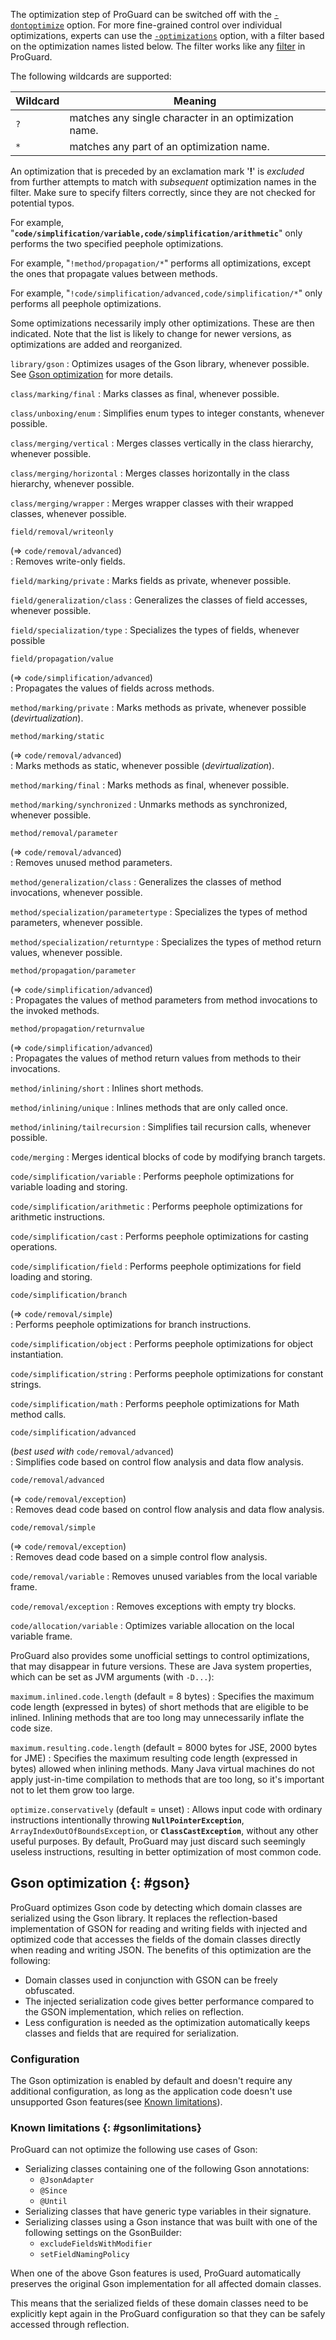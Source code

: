 The optimization step of ProGuard can be switched off with the
[`-dontoptimize`](usage.md#dontoptimize) option. For more fine-grained
control over individual optimizations, experts can use the
[`-optimizations`](usage.md#optimizations) option, with a filter based
on the optimization names listed below. The filter works like any
[filter](usage.md#filters) in ProGuard.

The following wildcards are supported:

| Wildcard | Meaning
|-----|-------------------------------------------------------
| `?` | matches any single character in an optimization name.
| `*` | matches any part of an optimization name.

An optimization that is preceded by an exclamation mark '**!**' is
*excluded* from further attempts to match with *subsequent* optimization
names in the filter. Make sure to specify filters correctly, since they
are not checked for potential typos.

For example,
"**`code/simplification/variable,code/simplification/arithmetic`**" only
performs the two specified peephole optimizations.

For example, "`!method/propagation/*`" performs all optimizations,
except the ones that propagate values between methods.

For example, "`!code/simplification/advanced,code/simplification/*`"
only performs all peephole optimizations.

Some optimizations necessarily imply other optimizations. These are then
indicated. Note that the list is likely to change for newer versions, as
optimizations are added and reorganized.

`library/gson`
: Optimizes usages of the Gson library, whenever possible. See [Gson
  optimization](optimizations.md#gson) for more details.

`class/marking/final`
: Marks classes as final, whenever possible.

`class/unboxing/enum`
: Simplifies enum types to integer constants, whenever possible.

`class/merging/vertical`
: Merges classes vertically in the class hierarchy, whenever possible.

`class/merging/horizontal`
: Merges classes horizontally in the class hierarchy, whenever possible.

`class/merging/wrapper`
: Merges wrapper classes with their wrapped classes, whenever possible.

`field/removal/writeonly`<div>(⇒ `code/removal/advanced`)</div>
: Removes write-only fields.

`field/marking/private`
: Marks fields as private, whenever possible.

`field/generalization/class`
: Generalizes the classes of field accesses, whenever possible.

`field/specialization/type`
: Specializes the types of fields, whenever possible

`field/propagation/value`<div>(⇒ `code/simplification/advanced`)</div>
: Propagates the values of fields across methods.

`method/marking/private`
: Marks methods as private, whenever possible (*devirtualization*).

`method/marking/static`<div>(⇒ `code/removal/advanced`)</div>
: Marks methods as static, whenever possible (*devirtualization*).

`method/marking/final`
: Marks methods as final, whenever possible.

`method/marking/synchronized`
: Unmarks methods as synchronized, whenever possible.

`method/removal/parameter`<div>(⇒ `code/removal/advanced`)</div>
: Removes unused method parameters.

`method/generalization/class`
: Generalizes the classes of method invocations, whenever possible.

`method/specialization/parametertype`
: Specializes the types of method parameters, whenever possible.

`method/specialization/returntype`
: Specializes the types of method return values, whenever possible.

`method/propagation/parameter`<div>(⇒ `code/simplification/advanced`)</div>
: Propagates the values of method parameters from method invocations to the
  invoked methods.

`method/propagation/returnvalue`<div>(⇒ `code/simplification/advanced`)</div>
: Propagates the values of method return values from methods to their
  invocations.

`method/inlining/short`
: Inlines short methods.

`method/inlining/unique`
: Inlines methods that are only called once.

`method/inlining/tailrecursion`
: Simplifies tail recursion calls, whenever possible.

`code/merging`
: Merges identical blocks of code by modifying branch targets.

`code/simplification/variable`
: Performs peephole optimizations for variable loading and storing.

`code/simplification/arithmetic`
: Performs peephole optimizations for arithmetic instructions.

`code/simplification/cast`
: Performs peephole optimizations for casting operations.

`code/simplification/field`
: Performs peephole optimizations for field loading and storing.

`code/simplification/branch`<div>(⇒ `code/removal/simple`)</div>
: Performs peephole optimizations for branch instructions.

`code/simplification/object`
: Performs peephole optimizations for object instantiation.

`code/simplification/string`
: Performs peephole optimizations for constant strings.

`code/simplification/math`
: Performs peephole optimizations for Math method calls.

`code/simplification/advanced`<div>(*best used with* `code/removal/advanced`)</div>
: Simplifies code based on control flow analysis and data flow analysis.

`code/removal/advanced`<div>(⇒ `code/removal/exception`)</div>
: Removes dead code based on control flow analysis and data flow analysis.

`code/removal/simple`<div>(⇒ `code/removal/exception`)</div>
: Removes dead code based on a simple control flow analysis.

`code/removal/variable`
: Removes unused variables from the local variable frame.

`code/removal/exception`
: Removes exceptions with empty try blocks.

`code/allocation/variable`
: Optimizes variable allocation on the local variable frame.

ProGuard also provides some unofficial settings to control
optimizations, that may disappear in future versions. These are Java
system properties, which can be set as JVM arguments (with `-D...`):

`maximum.inlined.code.length` (default = 8 bytes)
: Specifies the maximum code length (expressed in bytes) of short methods
  that are eligible to be inlined. Inlining methods that are too long may
  unnecessarily inflate the code size.

`maximum.resulting.code.length` (default = 8000 bytes for JSE, 2000 bytes for JME)
: Specifies the maximum resulting code length (expressed in bytes) allowed
  when inlining methods. Many Java virtual machines do not apply just-in-time
  compilation to methods that are too long, so it's important not to let them
  grow too large.

`optimize.conservatively` (default = unset)
: Allows input code with ordinary instructions intentionally throwing
  **`NullPointerException`**, `ArrayIndexOutOfBoundsException`, or
  **`ClassCastException`**, without any other useful purposes. By default,
  ProGuard may just discard such seemingly useless instructions,
  resulting in better optimization of most common code.

## Gson optimization {: #gson}

ProGuard optimizes Gson code by detecting which domain classes are serialized
using the Gson library. It replaces the reflection-based implementation of
GSON for reading and writing fields with injected and optimized code that
accesses the fields of the domain classes directly when reading and writing
JSON. The benefits of this optimization are the following:

- Domain classes used in conjunction with GSON can be freely obfuscated.
- The injected serialization code gives better performance compared to the
  GSON implementation, which relies on reflection.
- Less configuration is needed as the optimization automatically keeps classes
  and fields that are required for serialization.

### Configuration

The Gson optimization is enabled by default and doesn't require any additional
configuration, as long as the application code doesn't use unsupported Gson
features(see [Known limitations](optimizations.md#gsonlimitations)).

### Known limitations {: #gsonlimitations}

ProGuard can not optimize the following use cases of Gson:

- Serializing classes containing one of the following Gson annotations:
    - `@JsonAdapter`
    - `@Since`
    - `@Until`
- Serializing classes that have generic type variables in their signature.
- Serializing classes using a Gson instance that was built with one of the
  following settings on the GsonBuilder:
    - `excludeFieldsWithModifier`
    - `setFieldNamingPolicy`

When one of the above Gson features is used, ProGuard automatically preserves
the original Gson implementation for all affected domain classes.

This means that the serialized fields of these domain classes need to be
explicitly kept again in the ProGuard configuration so that they can be
safely accessed through reflection.
